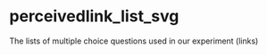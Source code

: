 # perceivedlink_list_svg
<body>
  The lists of multiple choice questions used in our experiment (links)
  <date>
 </body>
